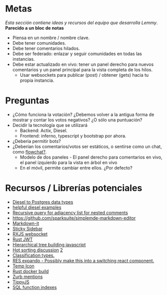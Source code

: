# Metas

_Esta sección contiene ideas y recursos del equipo que desarrolla Lemmy_. **Parecido a un bloc de notas**

- Piensa en un nombre / nombre clave.
- Debe tener comunidades.
- Debe tener comentarios hilados.
- Debe ser federado: enlazar y seguir comunidades en todas las instancias.
- Debe estar actualizado en vivo: tener un panel derecho para nuevos comentarios y un panel principal para la vista completa de los hilos.
  - Usar websockets para publicar (post) / obtener (gets) hacia tu propia instancia.

# Preguntas

- ¿Cómo funciona la votación? ¿Debemos volver a la antigua forma de mostrar y contar los votos negativos? ¿O sólo una puntuación?
- Decidir la tecnología que se utilizará
  - Backend: Actix, Diesel.
  - Frontend: inferno, typescript y bootstrap por ahora.
- ¿Deberia permitir bots?
- ¿Deberían los comentarios/votos ser estáticos, o sentirse como un chat, como [flowchat?](https://flow-chat.com).
  - Modelo de dos paneles - El panel derecho para comentarios en vivo, el panel izquierdo para la vista en árbol en vivo
  - En el móvil, permite cambiar entre ellos. ¿Por defecto?

# Recursos / Librerías potenciales

- [Diesel to Postgres data types](https://kotiri.com/2018/01/31/postgresql-diesel-rust-types.html)
- [helpful diesel examples](http://siciarz.net/24-days-rust-diesel/)
- [Recursive query for adjacency list for nested comments](https://stackoverflow.com/questions/192220/what-is-the-most-efficient-elegant-way-to-parse-a-flat-table-into-a-tree/192462#192462)
- https://github.com/sparksuite/simplemde-markdown-editor
- [Markdown-it](https://github.com/markdown-it/markdown-it)
- [Sticky Sidebar](https://stackoverflow.com/questions/38382043/how-to-use-css-position-sticky-to-keep-a-sidebar-visible-with-bootstrap-4/49111934)
- [RXJS websocket](https://stackoverflow.com/questions/44060315/reconnecting-a-websocket-in-angular-and-rxjs/44067972#44067972)
- [Rust JWT](https://github.com/Keats/jsonwebtoken)
- [Hierarchical tree building javascript](https://stackoverflow.com/a/40732240/1655478)
- [Hot sorting discussion](https://meta.stackexchange.com/questions/11602/what-formula-should-be-used-to-determine-hot-questions) [2](https://medium.com/hacking-and-gonzo/how-reddit-ranking-algorithms-work-ef111e33d0d9)
- [Classification types.](https://www.reddit.com/r/ModeratorDuck/wiki/subreddit_classification)
- [RES expando - Possibly make this into a switching react component.](https://github.com/honestbleeps/Reddit-Enhancement-Suite/tree/d21f55c21e734f47d8ed03fe0ebce5b16653b0bd/lib/modules/hosts)
- [Temp Icon](https://www.flaticon.com/free-icon/mouse_194242)
- [Rust docker build](https://shaneutt.com/blog/rust-fast-small-docker-image-builds/)
- [Zurb mentions](https://github.com/zurb/tribute)
- [TippyJS](https://github.com/atomiks/tippyjs)
- [SQL function indexes](https://sorentwo.com/2013/12/30/let-postgres-do-the-work.html)
